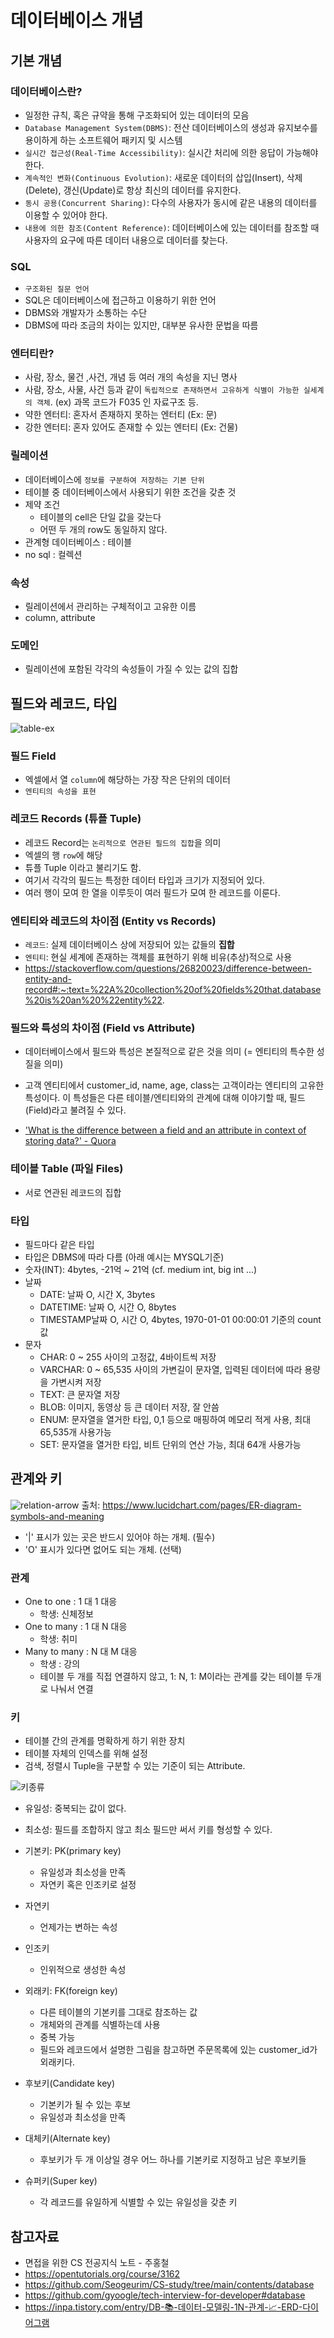 # 데이터베이스 개념

## 기본 개념

### 데이터베이스란?

- 일정한 규칙, 혹은 규약을 통해 구조화되어 있는 데이터의 모음
- `Database Management System(DBMS)`: 전산 데이터베이스의 생성과 유지보수를 용이하게 하는 소프트웨어 패키지 및 시스템
- `실시간 접근성(Real-Time Accessibility)`: 실시간 처리에 의한 응답이 가능해야 한다.
- `계속적인 변화(Continuous Evolution)`: 새로운 데이터의 삽입(Insert), 삭제(Delete), 갱신(Update)로 항상 최신의 데이터를 유지한다.
- `동시 공용(Concurrent Sharing)`: 다수의 사용자가 동시에 같은 내용의 데이터를 이용할 수 있어야 한다.
- `내용에 의한 참조(Content Reference)`: 데이터베이스에 있는 데이터를 참조할 때 사용자의 요구에 따른 데이터 내용으로 데이터를 찾는다.

### SQL

- `구조화된 질문 언어`
- SQL은 데이터베이스에 접근하고 이용하기 위한 언어
- DBMS와 개발자가 소통하는 수단
- DBMS에 따라 조금의 차이는 있지만, 대부분 유사한 문법을 따름

### 엔터티란?

- 사람, 장소, 물건 ,사건, 개념 등 여러 개의 속성을 지닌 명사
- 사람, 장소, 사물, 사건 등과 같이 `독립적으로 존재하면서 고유하게 식별이 가능한 실세계의 객체`. (ex) 과목 코드가 F035 인 자료구조 등.
- 약한 엔터티: 혼자서 존재하지 못하는 엔터티 (Ex: 문)
- 강한 엔터티: 혼자 있어도 존재할 수 있는 엔터티 (Ex: 건물)

### 릴레이션

- 데이터베이스에 `정보를 구분하여 저장하는 기본 단위`
- 테이블 중 데이터베이스에서 사용되기 위한 조건을 갖춘 것
- 제약 조건
  - 테이블의 cell은 단일 값을 갖는다
  - 어떤 두 개의 row도 동일하지 않다.
- 관계형 데이터베이스 : 테이블
- no sql : 컬렉션

### 속성

- 릴레이션에서 관리하는 구체적이고 고유한 이름
- column, attribute

### 도메인

- 릴레이션에 포함된 각각의 속성들이 가질 수 있는 값의 집합

## 필드와 레코드, 타입

![table-ex](table-ex.png)

### 필드 Field

- 엑셀에서 열 `column`에 해당하는 가장 작은 단위의 데이터
- `엔티티의 속성을 표현`

### 레코드 Records (튜플 Tuple)

- 레코드 Record는 `논리적으로 연관된 필드의 집합`을 의미
- 엑셀의 행 `row`에 해당
- 튜플 Tuple 이라고 불리기도 함.
- 여기서 각각의 필드는 특정한 데이터 타입과 크기가 지정되어 있다.
- 여러 행이 모여 한 열을 이루듯이 여러 필드가 모여 한 레코드를 이룬다.

### 엔티티와 레코드의 차이점 (Entity vs Records)

- `레코드`: 실제 데이터베이스 상에 저장되어 있는 값들의 **집합**
- `엔티티`: 현실 세계에 존재하는 객체를 표현하기 위해 비유(추상)적으로 사용
- https://stackoverflow.com/questions/26820023/difference-between-entity-and-record#:~:text=%22A%20collection%20of%20fields%20that,database%20is%20an%20%22entity%22.

### 필드와 특성의 차이점 (Field vs Attribute)

- 데이터베이스에서 필드와 특성은 본질적으로 같은 것을 의미 (= 엔티티의 특수한 성질을 의미)
- 고객 엔티티에서 customer_id, name, age, class는 고객이라는 엔티티의 고유한 특성이다. 이 특성들은 다른 테이블/엔티티와의 관계에 대해 이야기할 때, 필드(Field)라고 불려질 수 있다.

- ['What is the difference between a field and an attribute in context of storing data?' - Quora](https://www.quora.com/What-is-the-difference-between-a-field-and-an-attribute-in-context-of-storing-data)

### 테이블 Table (파일 Files)

- 서로 연관된 레코드의 집합

### 타입

- 필드마다 같은 타입
- 타입은 DBMS에 따라 다름 (아래 예시는 MYSQL기준)
- 숫자(INT): 4bytes, -21억 ~ 21억 (cf. medium int, big int ...)
- 날짜
  - DATE: 날짜 O, 시간 X, 3bytes
  - DATETIME: 날짜 O, 시간 O, 8bytes
  - TIMESTAMP날짜 O, 시간 O, 4bytes, 1970-01-01 00:00:01 기준의 count값
- 문자
  - CHAR: 0 ~ 255 사이의 고정값, 4바이트씩 저장
  - VARCHAR: 0 ~ 65,535 사이의 가변길이 문자열, 입력된 데이터에 따라 용량을 가변시켜 저장
  - TEXT: 큰 문자열 저장
  - BLOB: 이미지, 동영상 등 큰 데이터 저장, 잘 안씀
  - ENUM: 문자열을 열거한 타입, 0,1 등으로 매핑하여 메모리 적게 사용, 최대 65,535개 사용가능
  - SET: 문자열을 열거한 타입, 비트 단위의 연산 가능, 최대 64개 사용가능

## 관계와 키

![relation-arrow](./ERD-Notation.PNG)
출처: https://www.lucidchart.com/pages/ER-diagram-symbols-and-meaning

- '|' 표시가 있는 곳은 반드시 있어야 하는 개체. (필수)
- 'O' 표시가 있다면 없어도 되는 개체. (선택)

### 관계

- One to one : 1 대 1 대응
  - 학생: 신체정보
- One to many : 1 대 N 대응
  - 학생: 취미
- Many to many : N 대 M 대응
  - 학생 : 강의
  - 테이블 두 개를 직접 연결하지 않고, 1: N, 1: M이라는 관계를 갖는 테이블 두개로 나눠서 연결

### 키

- 테이블 간의 관계를 명확하게 하기 위한 장치
- 테이블 자체의 인덱스를 위해 설정
- 검색, 정렬시 Tuple을 구분할 수 있는 기준이 되는 Attribute.

![키종류](./%ED%82%A4%EC%A2%85%EB%A5%98.jpeg)

- 유일성: 중복되는 값이 없다.
- 최소성: 필드를 조합하지 않고 최소 필드만 써서 키를 형성할 수 있다.

- 기본키: PK(primary key)
  - 유일성과 최소성을 만족
  - 자연키 혹은 인조키로 설정
- 자연키
  - 언제가는 변하는 속성
- 인조키
  - 인위적으로 생성한 속성
- 외래키: FK(foreign key)
  - 다른 테이블의 기본키를 그대로 참조하는 값
  - 개체와의 관계를 식별하는데 사용
  - 중복 가능
  - 필드와 레코드에서 설명한 그림을 참고하면 주문목록에 있는 customer_id가 외래키다.
- 후보키(Candidate key)
  - 기본키가 될 수 있는 후보
  - 유일성과 최소성을 만족
- 대체키(Alternate key)
  - 후보키가 두 개 이상일 경우 어느 하나를 기본키로 지정하고 남은 후보키들
- 슈퍼키(Super key)
  - 각 레코드를 유일하게 식별할 수 있는 유일성을 갖춘 키

## 참고자료

- 면접을 위한 CS 전공지식 노트 - 주홍철
- https://opentutorials.org/course/3162
- https://github.com/Seogeurim/CS-study/tree/main/contents/database
- https://github.com/gyoogle/tech-interview-for-developer#database
- https://inpa.tistory.com/entry/DB-📚-데이터-모델링-1N-관계-📈-ERD-다이어그램
